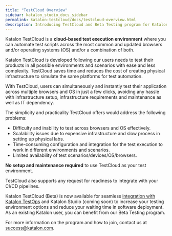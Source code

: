 ```yaml
---
title: "TestCloud Overview"
sidebar: katalon_studio_docs_sidebar
permalink: katalon-testcloud/docs/testcloud-overview.html
description: Introducing TestCloud and Beta Testing program for Katalon users
---
```


Katalon TestCloud is a **cloud-based test execution environment** where you can automate test scripts across the most common and updated browsers and/or operating systems (OS) and/or a combination of both.

Katalon TestCloud is developed following our users needs to test their products in all possible environments and scenarios with ease and less complexity. TestCloud saves time and reduces the cost of creating physical infrastructure to simulate the same platforms for test automation.

With TestCloud, users can simultaneously and instantly test their application across multiple browsers and OS in just a few clicks, avoiding any hassle with infrastructure setup, infrastructure requirements and maintenance as well as IT dependency.

The simplicity and practicality TestCloud offers would address the following problems:
* Difficulty and inability to test across browsers and OS effectively.
* Scalability issues due to expensive infrastructure and slow process in setting up physical labs.
* Time-consuming configuration and integration for the test execution to work in different environments and scenarios.
* Limited availability of test scenarios/devices/OS/browsers.

**No setup and maintenance required** to use TestCloud as your test environment.

TestCloud also supports any request for readiness to integrate with your CI/CD pipelines.

Katalon TestCloud (Beta) is now available for seamless [integration with Katalon TestOps](https://docs.katalon.com/katalon-testcloud/docs/integrate-testcloud-with-testops.html) and Katalon Studio (coming soon) to increase your testing environment options and reduce your waiting time in software deployment. As an existing Katalon user, you can benefit from our Beta Testing program.

For more information on the program and how to join, contact us at success@katalon.com.  
